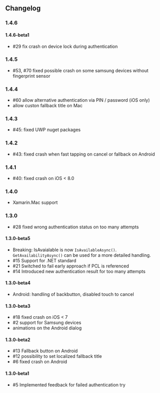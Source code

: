 ## Changelog

### 1.4.6

#### 1.4.6-beta1
- #29 fix crash on device lock during authentication

### 1.4.5
- #53, #70 fixed possible crash on some samsung devices without fingerprint sensor

### 1.4.4
- #60 allow alternative authentication via PIN / password (iOS only)
- allow custon fallback title on Mac

### 1.4.3
- #45: fixed UWP nuget packages

### 1.4.2
- #43: fixed crash when fast tapping on cancel or fallback on Android

### 1.4.1
- #40: fixed crash on iOS &lt; 8.0

### 1.4.0
- Xamarin.Mac support	  
	  
### 1.3.0

- #28 fixed wrong authentication status on too many attempts

#### 1.3.0-beta5
- Breaking: IsAvaialable is now `IsAvailableAsync()`. `GetAvailabilityAsync()` can be used for a more detailed handling.
- #15 Support for .NET standard
- #21 Switched to fail early approach if PCL is referenced
- #14 Introduced new authentication result for too many attempts

#### 1.3.0-beta4
- Android: handling of backbutton, disabled touch to cancel

#### 1.3.0-beta3
- #18 fixed crash on iOS < 7
- #2 support for Samsung devices
- animations on the Android dialog

#### 1.3.0-beta2
- #13 Fallback button on Android
- #12 possibility to set localized fallback title
- #6 fixed crash on Android

#### 1.3.0-beta1
- #5 Implemented feedback for failed authentication try
